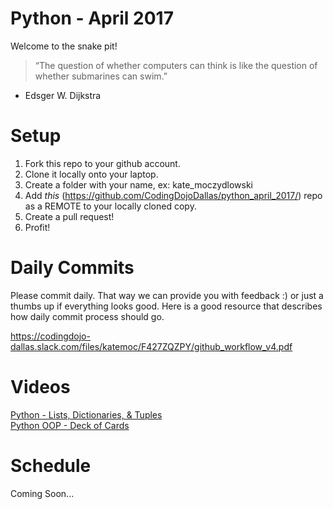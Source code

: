 Python - April 2017
====================

Welcome to the snake pit! 

> “The question of whether computers can think is like the question of whether submarines can swim.”
- Edsger W. Dijkstra

# Setup
 1. Fork this repo to your github account.
 2. Clone it locally onto your laptop.
 3. Create a folder with your name, ex: kate_moczydlowski
 4. Add *this* (https://github.com/CodingDojoDallas/python_april_2017/) repo as a REMOTE to your locally cloned copy.
 5. Create a pull request! 
 6. Profit!
 
# Daily Commits

Please commit daily. That way we can provide you with feedback :) or just a thumbs up if everything looks good. Here is a good resource that describes how daily commit process should go.

https://codingdojo-dallas.slack.com/files/katemoc/F427ZQZPY/github_workflow_v4.pdf

# Videos
[Python - Lists, Dictionaries, & Tuples](https://www.youtube.com/watch?v=iC85adTb8TM&feature=youtu.be "Arrays, Objects, & ...Tuples") <br>
[Python OOP - Deck of Cards](https://youtu.be/INHEo8Nn4ds "Python OOP - Deck of Cards") <br>

# Schedule
Coming Soon...
